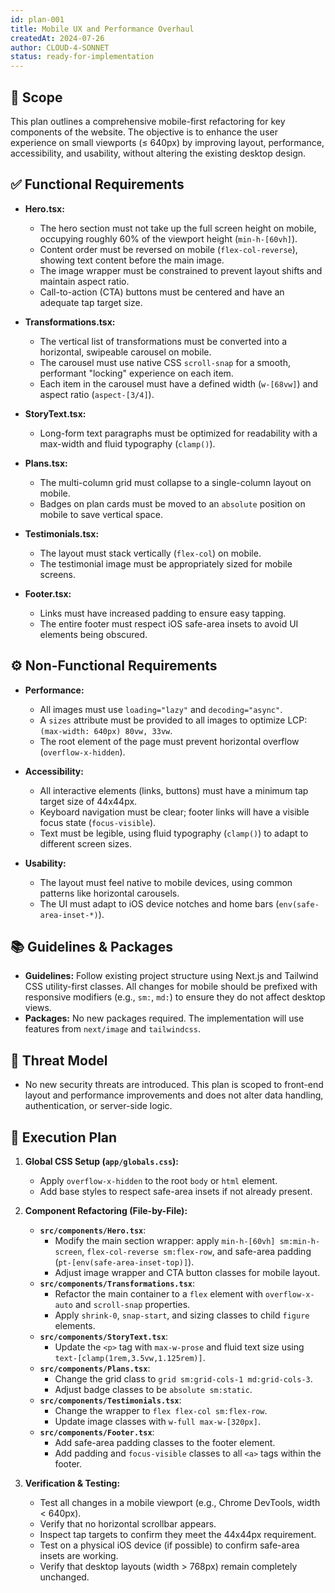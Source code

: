 ```yaml
---
id: plan-001
title: Mobile UX and Performance Overhaul
createdAt: 2024-07-26
author: CLOUD-4-SONNET
status: ready-for-implementation
---
```


## 🧩 Scope

This plan outlines a comprehensive mobile-first refactoring for key components of the website. The objective is to enhance the user experience on small viewports (≤ 640px) by improving layout, performance, accessibility, and usability, without altering the existing desktop design.

## ✅ Functional Requirements

- **Hero.tsx:**
  - The hero section must not take up the full screen height on mobile, occupying roughly 60% of the viewport height (`min-h-[60vh]`).
  - Content order must be reversed on mobile (`flex-col-reverse`), showing text content before the main image.
  - The image wrapper must be constrained to prevent layout shifts and maintain aspect ratio.
  - Call-to-action (CTA) buttons must be centered and have an adequate tap target size.

- **Transformations.tsx:**
  - The vertical list of transformations must be converted into a horizontal, swipeable carousel on mobile.
  - The carousel must use native CSS `scroll-snap` for a smooth, performant "locking" experience on each item.
  - Each item in the carousel must have a defined width (`w-[68vw]`) and aspect ratio (`aspect-[3/4]`).

- **StoryText.tsx:**
  - Long-form text paragraphs must be optimized for readability with a max-width and fluid typography (`clamp()`).

- **Plans.tsx:**
  - The multi-column grid must collapse to a single-column layout on mobile.
  - Badges on plan cards must be moved to an `absolute` position on mobile to save vertical space.

- **Testimonials.tsx:**
  - The layout must stack vertically (`flex-col`) on mobile.
  - The testimonial image must be appropriately sized for mobile screens.

- **Footer.tsx:**
  - Links must have increased padding to ensure easy tapping.
  - The entire footer must respect iOS safe-area insets to avoid UI elements being obscured.

## ⚙️ Non-Functional Requirements

- **Performance:**
  - All images must use `loading="lazy"` and `decoding="async"`.
  - A `sizes` attribute must be provided to all images to optimize LCP: `(max-width: 640px) 80vw, 33vw`.
  - The root element of the page must prevent horizontal overflow (`overflow-x-hidden`).

- **Accessibility:**
  - All interactive elements (links, buttons) must have a minimum tap target size of 44x44px.
  - Keyboard navigation must be clear; footer links will have a visible focus state (`focus-visible`).
  - Text must be legible, using fluid typography (`clamp()`) to adapt to different screen sizes.

- **Usability:**
  - The layout must feel native to mobile devices, using common patterns like horizontal carousels.
  - The UI must adapt to iOS device notches and home bars (`env(safe-area-inset-*)`).

## 📚 Guidelines & Packages

- **Guidelines:** Follow existing project structure using Next.js and Tailwind CSS utility-first classes. All changes for mobile should be prefixed with responsive modifiers (e.g., `sm:`, `md:`) to ensure they do not affect desktop views.
- **Packages:** No new packages required. The implementation will use features from `next/image` and `tailwindcss`.

## 🔐 Threat Model

- No new security threats are introduced. This plan is scoped to front-end layout and performance improvements and does not alter data handling, authentication, or server-side logic.

## 🔢 Execution Plan

1.  **Global CSS Setup (`app/globals.css`):**
    - Apply `overflow-x-hidden` to the root `body` or `html` element.
    - Add base styles to respect safe-area insets if not already present.

2.  **Component Refactoring (File-by-File):**
    - **`src/components/Hero.tsx`**:
      - Modify the main section wrapper: apply `min-h-[60vh] sm:min-h-screen`, `flex-col-reverse sm:flex-row`, and safe-area padding (`pt-[env(safe-area-inset-top)]`).
      - Adjust image wrapper and CTA button classes for mobile layout.
    - **`src/components/Transformations.tsx`**:
      - Refactor the main container to a `flex` element with `overflow-x-auto` and `scroll-snap` properties.
      - Apply `shrink-0`, `snap-start`, and sizing classes to child `figure` elements.
    - **`src/components/StoryText.tsx`**:
      - Update the `<p>` tag with `max-w-prose` and fluid text size using `text-[clamp(1rem,3.5vw,1.125rem)]`.
    - **`src/components/Plans.tsx`**:
      - Change the grid class to `grid sm:grid-cols-1 md:grid-cols-3`.
      - Adjust badge classes to be `absolute sm:static`.
    - **`src/components/Testimonials.tsx`**:
      - Change the wrapper to `flex flex-col sm:flex-row`.
      - Update image classes with `w-full max-w-[320px]`.
    - **`src/components/Footer.tsx`**:
      - Add safe-area padding classes to the footer element.
      - Add padding and `focus-visible` classes to all `<a>` tags within the footer.

3.  **Verification & Testing:**
    - Test all changes in a mobile viewport (e.g., Chrome DevTools, width < 640px).
    - Verify that no horizontal scrollbar appears.
    - Inspect tap targets to confirm they meet the 44x44px requirement.
    - Test on a physical iOS device (if possible) to confirm safe-area insets are working.
    - Verify that desktop layouts (width > 768px) remain completely unchanged. 